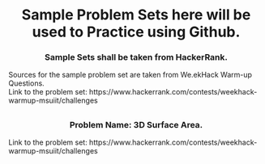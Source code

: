 <div align="center">
  
  # Sample Problem Sets here will be used to Practice using Github.
  
</div>


<div align="center">
  
  ### Sample Sets shall be taken from HackerRank.
  
</div>


<div align="left">
  Sources for the sample problem set are taken from We.ekHack Warm-up Questions.<br>
  Link to the problem set: https://www.hackerrank.com/contests/weekhack-warmup-msuiit/challenges
</div>
<div align="center">

##
  
### Problem Name: 3D Surface Area.
  
</div>

<div align="left">
  Link to the problem set: https://www.hackerrank.com/contests/weekhack-warmup-msuiit/challenges
</div>
